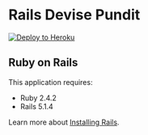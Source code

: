 Rails Devise Pundit
================

[![Deploy to Heroku](https://www.herokucdn.com/deploy/button.png)](https://heroku.com/deploy)


Ruby on Rails
-------------

This application requires:

- Ruby 2.4.2
- Rails 5.1.4

Learn more about [Installing Rails](http://railsapps.github.io/installing-rails.html).
